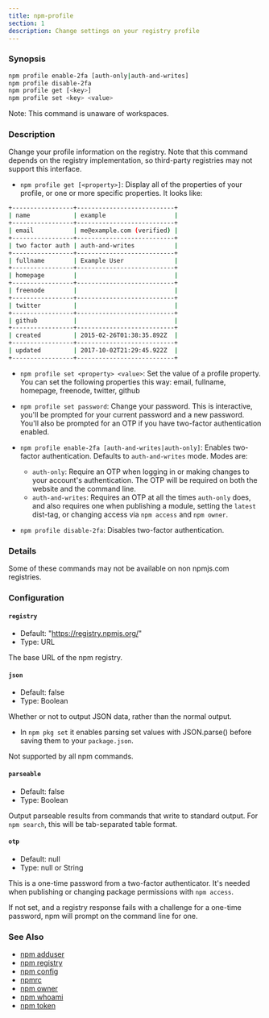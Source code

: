 ```yaml
---
title: npm-profile
section: 1
description: Change settings on your registry profile
---
```


### Synopsis

```bash
npm profile enable-2fa [auth-only|auth-and-writes]
npm profile disable-2fa
npm profile get [<key>]
npm profile set <key> <value>
```

Note: This command is unaware of workspaces.

### Description

Change your profile information on the registry.  Note that this command
depends on the registry implementation, so third-party registries may not
support this interface.

* `npm profile get [<property>]`: Display all of the properties of your
  profile, or one or more specific properties.  It looks like:

```bash
+-----------------+---------------------------+
| name            | example                   |
+-----------------+---------------------------+
| email           | me@example.com (verified) |
+-----------------+---------------------------+
| two factor auth | auth-and-writes           |
+-----------------+---------------------------+
| fullname        | Example User              |
+-----------------+---------------------------+
| homepage        |                           |
+-----------------+---------------------------+
| freenode        |                           |
+-----------------+---------------------------+
| twitter         |                           |
+-----------------+---------------------------+
| github          |                           |
+-----------------+---------------------------+
| created         | 2015-02-26T01:38:35.892Z  |
+-----------------+---------------------------+
| updated         | 2017-10-02T21:29:45.922Z  |
+-----------------+---------------------------+
```

* `npm profile set <property> <value>`: Set the value of a profile
  property. You can set the following properties this way: email, fullname,
  homepage, freenode, twitter, github

* `npm profile set password`: Change your password.  This is interactive,
  you'll be prompted for your current password and a new password.  You'll
  also be prompted for an OTP if you have two-factor authentication
  enabled.

* `npm profile enable-2fa [auth-and-writes|auth-only]`: Enables two-factor
  authentication. Defaults to `auth-and-writes` mode. Modes are:
  * `auth-only`: Require an OTP when logging in or making changes to your
    account's authentication.  The OTP will be required on both the website
    and the command line.
  * `auth-and-writes`: Requires an OTP at all the times `auth-only` does,
    and also requires one when publishing a module, setting the `latest`
    dist-tag, or changing access via `npm access` and `npm owner`.

* `npm profile disable-2fa`: Disables two-factor authentication.

### Details

Some of these commands may not be available on non npmjs.com registries.

### Configuration

#### `registry`

* Default: "https://registry.npmjs.org/"
* Type: URL

The base URL of the npm registry.



#### `json`

* Default: false
* Type: Boolean

Whether or not to output JSON data, rather than the normal output.

* In `npm pkg set` it enables parsing set values with JSON.parse() before
  saving them to your `package.json`.

Not supported by all npm commands.



#### `parseable`

* Default: false
* Type: Boolean

Output parseable results from commands that write to standard output. For
`npm search`, this will be tab-separated table format.



#### `otp`

* Default: null
* Type: null or String

This is a one-time password from a two-factor authenticator. It's needed
when publishing or changing package permissions with `npm access`.

If not set, and a registry response fails with a challenge for a one-time
password, npm will prompt on the command line for one.



### See Also

* [npm adduser](/commands/npm-adduser)
* [npm registry](/using-npm/registry)
* [npm config](/commands/npm-config)
* [npmrc](/configuring-npm/npmrc)
* [npm owner](/commands/npm-owner)
* [npm whoami](/commands/npm-whoami)
* [npm token](/commands/npm-token)
